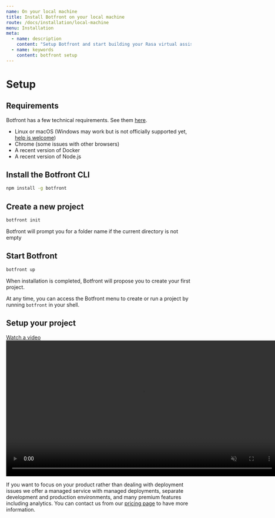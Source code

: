 ```yaml
---
name: On your local machine
title: Install Botfront on your local machine
route: /docs/installation/local-machine
menu: Installation
meta:
  - name: description
    content: "Setup Botfront and start building your Rasa virtual assistant on your local machine in no time, or focus on your product and leave deployment to us with Botfront Cloud."
  - name: keywords
    content: botfront setup
---
```


# Setup

## Requirements

Botfront has a few technical requirements. See them [here](/docs/deployment/configuration/#indicative-minimal-technical-requirements).

- Linux or macOS (Windows may work but is not officially supported yet, [help is welcome](https://github.com/botfront/botfront/issues/115))
- Chrome (some issues with other browsers)
- A recent version of Docker
- A recent version of Node.js

## Install the Botfront CLI

```bash
npm install -g botfront
```

## Create a new project

```bash
botfront init
```

Botfront will prompt you for a folder name if the current directory is not empty

## Start Botfront

```bash
botfront up
```

When installation is completed, Botfront will propose you to create your first project.

At any time, you can access the Botfront menu to create or run a project by running `botfront` in your shell.

## Setup your project

[Watch a video](https://drive.google.com/file/d/1okdDJlYryFF4eOXj1SUk8-DA_DVf9wBm/view?usp=drive_link)
<video autoplay muted loop width="740" controls>
  <source src="../../videos/setup.mp4" type="video/mp4"/>
  Your browser does not support the video tag.
</video>


<Important type="info" title="Botfront Cloud">
If you want to focus on your product rather than dealing with deployment issues we offer a managed service with managed deployments,
separate development and production environments,
and many premium features including analytics.
You can contact us from our <a href="/pricing">pricing page</a> to have more information.
</Important>
